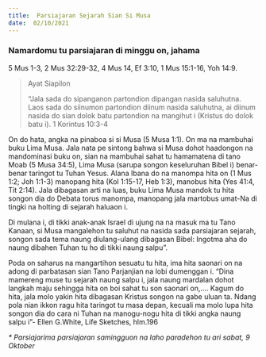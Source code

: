 ```yaml
---
title:  Parsiajaran Sejarah Sian Si Musa
date:  02/10/2021
---
```


### Namardomu tu parsiajaran di minggu on, jahama
5 Mus 1-3, 2 Mus 32:29-32, 4 Mus 14, Ef 3:10, 1 Mus 15:1-16, Yoh 14:9.

> <p>Ayat Siapilon</p>
> “Jala sada do sipanganon partondion dipangan nasida saluhutna. Laos sada do siinumon partondion diinum nasida saluhutna, ai diinum nasida do sian dolok batu partondion na mangihut i (Kristus do dolok batu i). 1 Korintus 10:3-4

On do hata, angka na pinaboa si si Musa (5 Musa 1:1). On ma na mambuhai buku Lima Musa. Jala nata pe sintong bahwa si Musa dohot haadongon na mandominasi buku on, sian na mambuhai sahat tu hamamatena di tano Moab (5 Musa 34:5), Lima Musa (sarupa songon keseluruhan Bibel i) benar-benar taringot tu Tuhan Yesus. Alana Ibana do na manompa hita on (1 Mus 1:2; Joh 1:1-3) manopang hita (Kol 1:15-17, Heb 1:3), manobus hita (Yes 41:4, Tit 2:14). Jala dibagasan arti na luas, buku Lima Musa mandok tu hita songon dia do Debata torus manompa, manopang jala martobus umat-Na di tingki na holting di sejarah haluaon i.

Di mulana i, di tikki anak-anak Israel di ujung na na masuk ma tu Tano Kanaan, si Musa mangalehon tu saluhut na nasida sada parsiajaran sejarah, songon sada tema naung diulang-ulang dibagasan Bibel: Ingotma aha do naung dibahen Tuhan tu ho di tikki naung salpu”.

Poda on saharus na mangartihon sesuatu tu hita, ima hita saonari on na adong di parbatasan sian Tano Parjanjian na lobi dumenggan i. “Dina mamereng muse tu sejarah naung salpu i, jala naung mardalan dohot langkah maju sehingga hita on boi sahat tu son saonari on,…. Kagum do hita, jala molo yakin hita dibagasan Kristus songon na gabe uluan ta. Ndang pola nian ikkon ragu hita taringot tu masa depan, kecuali ma molo lupa hita songon dia do cara ni Tuhan na manogu-nogu hita di tikki angka naung salpu i”- Ellen G.White, Life Sketches, hlm.196

_* Parsiajarima parsiajaran samingguon na laho paradehon tu ari sabat, 9 Oktober_